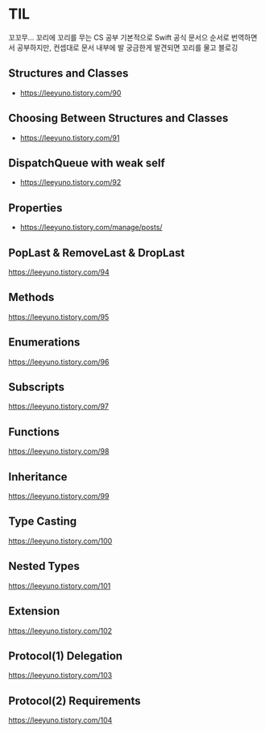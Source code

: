 # TIL

꼬꼬무... 꼬리에 꼬리를 무는 CS 공부
기본적으로 Swift 공식 문서으 순서로 번역하면서 공부하지만, 컨셉대로 문서 내부에 발 궁금한게 발견되면 꼬리를 물고 블로깅

## Structures and Classes
- https://leeyuno.tistory.com/90

## Choosing Between Structures and Classes
- https://leeyuno.tistory.com/91

## DispatchQueue with weak self
- https://leeyuno.tistory.com/92

## Properties
- https://leeyuno.tistory.com/manage/posts/

## PopLast & RemoveLast & DropLast
https://leeyuno.tistory.com/94

## Methods
https://leeyuno.tistory.com/95

## Enumerations
https://leeyuno.tistory.com/96

## Subscripts
https://leeyuno.tistory.com/97

## Functions
https://leeyuno.tistory.com/98

## Inheritance
https://leeyuno.tistory.com/99

## Type Casting
https://leeyuno.tistory.com/100

## Nested Types
https://leeyuno.tistory.com/101

## Extension
https://leeyuno.tistory.com/102

## Protocol(1) Delegation
https://leeyuno.tistory.com/103

## Protocol(2) Requirements
https://leeyuno.tistory.com/104
